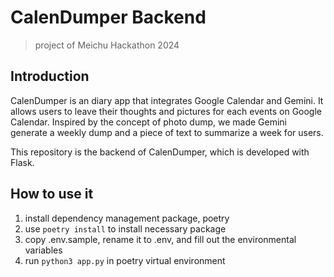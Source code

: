 # CalenDumper Backend
> project of Meichu Hackathon 2024

## Introduction
CalenDumper is an diary app that integrates Google Calendar and Gemini. It allows users to leave their thoughts and pictures for each events on Google Calendar. Inspired by the concept of photo dump, we made Gemini generate a weekly dump and a piece of text to summarize a week for users.

This repository is the backend of CalenDumper, which is developed with Flask. 

## How to use it
1. install dependency management package, poetry
2. use `poetry install` to install necessary package
3. copy .env.sample, rename it to .env, and fill out the environmental variables
4. run `python3 app.py` in poetry virtual environment